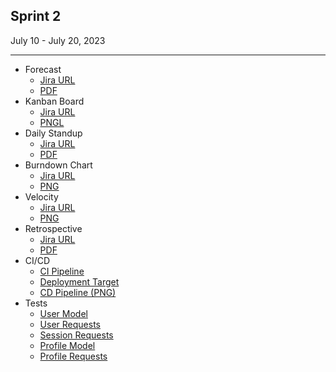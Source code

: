 ## Sprint 2
July 10 - July 20, 2023
<hr>
            <ul>
                <li>
                    Forecast
                    <ul>
                        <li>
                            <a href="https://swe6733-1.atlassian.net/wiki/spaces/SWE6733/pages/3702785/Sprint+2%3A+Forecast" target="_blank">Jira URL</a>
                        </li>
                        <li>
                            <a href="/public/sprints/2/Forecast.pdf" target="_blank">PDF</a>
                        </li>
                    </ul>
                </li>
                <li>
                    Kanban Board
                    <ul>
                        <li>
                            <a href="https://swe6733-1.atlassian.net/jira/software/projects/SWE6733/boards/4" target="_blank">Jira URL</a>
                        </li>
                        <li>
                            <a href="/public/sprints/2/Kanban.png" target="_blank">PNGL</a>
                        </li>
                    </ul>
                </li>
                <li>
                    Daily Standup
                    <ul>
                        <li>
                            <a href="https://swe6733-1.atlassian.net/wiki/spaces/SWE6733/pages/4358164" target="_blank">Jira URL</a>
                        </li>
                        <li>
                            <a href="/public/sprints/2/Standup.pdf" target="_blank">PDF</a>
                        </li>
                    </ul>
                </li>
                <li>
                    Burndown Chart
                    <ul>
                        <li>
                            <a href="https://swe6733-1.atlassian.net/jira/software/projects/SWE6733/boards/4/reports/burndown" target="_blank">Jira URL</a>
                        </li>
                        <li>
                            <a href="/public/sprints/2/Burndown.png" target="_blank">PNG</a>
                        </li>
                    </ul>
                </li>
                <li>
                    Velocity
                    <ul>
                        <li>
                            <a href="https://swe6733-1.atlassian.net/jira/software/projects/SWE6733/boards/4/reports/velocity" target="_blank">Jira URL</a>
                        </li>
                        <li>
                            <a href="/public/sprints/2/Velocity.png" target="_blank">PNG</a>
                        </li>
                    </ul>
                </li>
                <li>
                    Retrospective
                    <ul>
                        <li>
                            <a href="https://swe6733-1.atlassian.net/wiki/spaces/SWE6733/pages/4358145/Sprint+2%3A+Retrospective" target="_blank">Jira URL</a>
                        </li>
                        <li>
                            <a href="/public/sprints/2/Retrospective.pdf" target="_blank">PDF</a>
                        </li>
                    </ul>
                </li>
                <li>
                    CI/CD
                    <ul>
                        <li>
                            <a href="https://app.circleci.com/pipelines/github/aj-goodman/SWE6733" target="_blank">CI Pipeline</a>
                        </li>
                        <li>
                            <a href="https://wild-fire-4952dada8337.herokuapp.com/" target="_blank">Deployment Target</a>
                        </li>
                        <li>
                            <a href="/public/sprints/2/CD.png" target="_blank">CD Pipeline (PNG)</a>
                        </li>
                    </ul>
                </li>
                <li>
                    Tests
                    <ul>
                        <li>
                            <a href="/public/sprints/2/tests/user_model_spec.html" target="_blank">User Model</a>
                        </li>
                        <li>
                            <a href="/public/sprints/2/tests/user_requests_spec.html" target="_blank">User Requests</a>
                        </li>
                        <li>
                            <a href="/public/sprints/2/tests/session_requests_spec.html" target="_blank">Session Requests</a>
                        </li>
                        <li>
                            <a href="/public/sprints/2/tests/profile_model_spec.html" target="_blank">Profile Model</a>
                        </li>
                        <li>
                            <a href="/public/sprints/2/tests/profile_requests_spec.html" target="_blank">Profile Requests</a>
                        </li>
                    </ul>
                </li>
            </ul>
